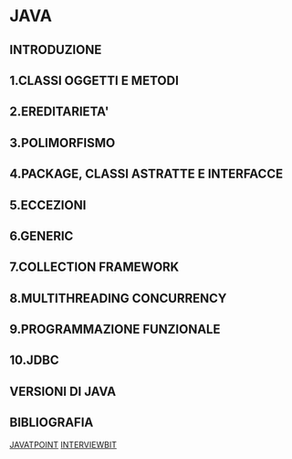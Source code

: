 # JAVA
## INTRODUZIONE
## 1.CLASSI OGGETTI E METODI
## 2.EREDITARIETA'
## 3.POLIMORFISMO
## 4.PACKAGE, CLASSI ASTRATTE E INTERFACCE
## 5.ECCEZIONI
## 6.GENERIC
## 7.COLLECTION FRAMEWORK
## 8.MULTITHREADING CONCURRENCY
## 9.PROGRAMMAZIONE FUNZIONALE
## 10.JDBC
## VERSIONI DI JAVA
## BIBLIOGRAFIA
<a href="https://www.javatpoint.com/java-tutorial">JAVATPOINT</a>
<a href="https://www.interviewbit.com/java-interview-questions/">INTERVIEWBIT</a>


